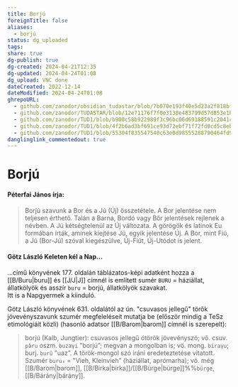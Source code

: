 ```yaml
---
title: Borjú
foreignTitle: false
aliases:
  - borjú
status: dg_uploaded
tags: 
share: true
dg-publish: true
dg-created: 2024-04-21T12:35
dg-updated: 2024-04-24T01:08
dg_upload: VNC done
dateCreated: 2022-12-14
dateModified: 2024-04-24T01:08
ghrepoURL:
  - github.com/zanodor/obsidian_tudastar/blob/7b070e193f40e5d23a2f818bf803593fb05aaed9/B/Borj%C3%BA.md
  - github.com/zanodor/TUDASTAR/blob/12e71176f7f0e3138e483799d57d853e1bed8a4e/B/Borj%C3%BA.md
  - github.com/zanodor/TUD1/blob/b900c58b922989f3c96bc06d69188591c2041c82/B/Borj%C3%BA.md
  - github.com/zanodor/TUD1/blob/4f2b6ad3bf691ce93d72ebf71f72fd0cd5c8eb69/B/Borj%C3%BA.md
  - github.com/zanodor/TUD1/blob/55304f835547540c63e0d98555288790464fd9e2/B/Borj%C3%BA.md
danglinglink_commentedout: true
---
```


# Borjú

#### Péterfai János írja:

> Borjú szavunk a Bor és a Jú (Új) összetétele. A Bor jelentése nem teljesen érthető. Talán a Barna, Bordó vagy Bőr jelentések rejlenek a névben. A Jú kétségtelenül az Új változata. A görögök és latinok Eu formában írták, aminek kiejtése Jú, egyik jelentése Új. A Bor, mint Fiú, a Jú (Bor-Jú) szóval kiegészülve, Új-Fiút, Új-Utódot is jelent.  

#### Götz László Keleten kél a Nap...  

...című könyvének 177. oldalán táblázatos-képi adatként hozza a [[B/Buru\|buru]] és [[J/J\|J]] címnél is említett sumér `BURU` = háziállat, állatkölyök és asszír `buru` = borjú, állatkölyök szavakat.  
Itt is a Napgyermek a kiinduló.  

Götz László könyvének 631. oldalától az ún. "csuvasos jellegű" törők jövevényszavunk szumér megfeleléseit mutatja be (először mindig a TeSz etimológiáit közli) (hasonló adatsor [[B/Barom\|barom]] címnél is szerepelt):
> borjú (Kalb, Jungtier): csuvasos jellegű ótörök jövevényszó; vő. csuv. `pâru` oszm. `buzaγi` "borjú”; megvan a mongolban is; vö. mong. `biraγu`; burj. `burū` "uaz”. A török-mongol szó iráni eredeteztetése vitatott.  
> Szumér `buru₃` = "Vieh, Kleinvieh” (háziállat, aprómarha); vö. még [[B/Barom\|barom]], [[B/Birka\|birka]]/[[B/Bürge\|bürge]]%%`bürge`, [[B/Bárány\|bárány]].  